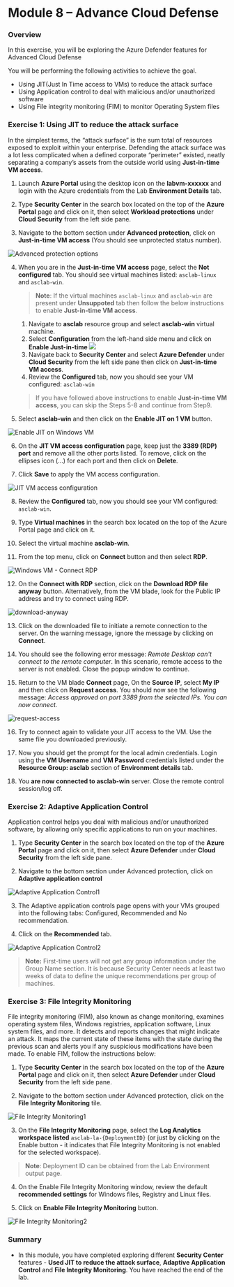 # Module 8 – Advance Cloud Defense

### Overview

In this exercise, you will be exploring the Azure Defender features for Advanced Cloud Defense

You will be performing the following activities to achieve the goal.

* Using JIT(Just In Time access to VMs) to reduce the attack surface
* Using Application control to deal with malicious and/or unauthorized software
* Using File integrity monitoring (FIM) to monitor Operating System files

### Exercise 1: Using JIT to reduce the attack surface

In the simplest terms, the “attack surface” is the sum total of resources exposed to exploit within your enterprise. Defending the attack surface was a lot less complicated when a defined corporate “perimeter” existed, neatly separating a company’s assets from the outside world using **Just-in-time VM access**.

1.	Launch **Azure Portal** using the desktop icon on the **labvm-xxxxxx** and login with the Azure credentials from the Lab **Environment Details** tab.

2.	Type **Security Center** in the search box located on the top of the **Azure Portal** page and click on it, then select **Workload protections** under **Cloud Security** from the left side pane.

3.	Navigate to the bottom section under **Advanced protection**, click on **Just-in-time VM access** (You should see unprotected status number).

![Advanced protection options](../Images/m8ex1.step3.png)

4.	When you are in the **Just-in-time VM access** page, select the **Not configured** tab. You should see virtual machines listed: `asclab-linux` and `asclab-win`.

    > **Note**: If the virtual machines `asclab-linux` and `asclab-win` are present under **Unsuppoted** tab then follow the below instructions to enable **Just-in-time VM access**.

     
       1. Navigate to **asclab** resource group and select **asclab-win** virtual machine.
       1. Select **Configuration** from the left-hand side menu and click on **Enable Just-in-time**
          ![](../Images/jit-01.png)
       1. Navigate back to **Security Center** and select **Azure Defender** under **Cloud Security** from the left side pane then click on **Just-in-time VM access**.
       1. Review the **Configured** tab, now you should see your VM configured: `asclab-win`
    
    > If you have followed above instructions to enable **Just-in-time VM access**, you can skip the Steps 5-8 and continue from Step9.
    
5.	Select **asclab-win** and then click on the **Enable JIT on 1 VM** button.

![Enable JIT on Windows VM](../Images/m8ex1.step5.png)

6.	On the **JIT VM access configuration** page, keep just the **3389 (RDP) port** and remove all the other ports listed. To remove, click on the ellipses icon (...) for each port and then click on **Delete**.

7.	Click **Save** to apply the VM access configuration.

![JIT VM access configuration](../Images/asc-jit-vm-access-config.gif?raw=true)

8.	Review the **Configured** tab, now you should see your VM configured: `asclab-win`.

9.	Type **Virtual machines** in the search box located on the top of the Azure Portal page and click on it.

10. Select the virtual machine **asclab-win**.

11. From the top menu, click on **Connect** button and then select **RDP**.

   ![Windows VM - Connect RDP](../Images/asc-win-vm-connect-rdp.gif?raw=true)

12. On the **Connect with RDP** section, click on the **Download RDP file anyway** button. Alternatively, from the VM blade, look for the Public IP address and try to connect using RDP.

   ![download-anyway](../Images/m8ex1.step12.png)

13. Click on the downloaded file to initiate a remote connection to the server. On the warning message, ignore the message by clicking on **Connect**.

14. You should see the following error message: *Remote Desktop can't connect to the remote computer*. In this scenario, remote access to the server is not enabled. Close the popup window to continue.

15. Return to the VM blade **Connect** page, On the **Source IP**, select **My IP** and then click on **Request access**. You should now see the following message: *Access approved on port 3389 from the selected IPs. You can now connect.*

   ![request-access](../Images/m8ex1.step15.png)

16. Try to connect again to validate your JIT access to the VM. Use the same file you downloaded previously.

17. Now you should get the prompt for the local admin credentials. Login using the **VM Username** and **VM Password** credentials listed under the **Resource Group: asclab** section of **Environment details** tab.

18. You **are now connected to asclab-win** server. Close the remote control session/log off.

### Exercise 2: Adaptive Application Control

Application control helps you deal with malicious and/or unauthorized software, by allowing only specific applications to run on your machines.

1.	Type **Security Center** in the search box located on the top of the **Azure Portal** page and click on it, then select **Azure Defender** under **Cloud Security** from the left side pane.

2.	Navigate to the bottom section under Advanced protection, click on **Adaptive application control**

![Adaptive Application Control1](../Images/m8ex2.step2.png)

3.	The Adaptive application controls page opens with your VMs grouped into the following tabs: Configured, Recommended and No recommendation.

4.	Click on the **Recommended** tab.

![Adaptive Application Control2](../Images/adaptive-application-control-new.png)

>**Note:** First-time users will not get any group information under the Group Name section. It is because Security Center needs at least two weeks of data to define the unique recommendations per group of machines. 

### Exercise 3: File Integrity Monitoring

File integrity monitoring (FIM), also known as change monitoring, examines operating system files, Windows registries, application software, Linux system files, and more. It detects and reports changes that might indicate an attack.
It maps the current state of these items with the state during the previous scan and alerts you if any suspicious modifications have been made. To enable FIM, follow the instructions below:

1.	Type **Security Center** in the search box located on the top of the **Azure Portal** page and click on it, then select **Azure Defender** under **Cloud Security** from the left side pane.

2.	Navigate to the bottom section under Advanced protection, click on the **File Integrity Monitoring** tile.

![File Integrity Monitoring1](../Images/m8ex3.step2.png)

3.	On the **File Integrity Monitoring** page, select the **Log Analytics workspace listed** `asclab-la-{DeploymentID}` (or just by clicking on the Enable button - it indicates that File Integrity Monitoring is not enabled for the selected workspace).

> **Note**: Deployment ID can be obtained from the Lab Environment output page.

4.	On the Enable File Integrity Monitoring window, review the default **recommended settings** for Windows files, Registry and Linux files.

5.	Click on **Enable File Integrity Monitoring** button.

![File Integrity Monitoring2](../Images/m8ex3.step5.png)

### Summary

  * In this module, you have completed exploring different **Security Center** features - **Used JIT to reduce the attack surface**, **Adaptive Application Control** and **File Integrity Monitoring**. You have reached the end of the lab.
